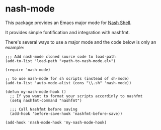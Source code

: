 # nash-mode

This package provides an Emacs major mode for
[Nash Shell](https://github.com/NeowayLabs/nash).

It provides simple fontification and integration with nashfmt.

There's several ways to use a major mode and the code below is only an example:

```elisp
;;; Add nash-mode cloned source code to load-path
(add-to-list 'load-path "<path-to-nash-mode.el>")

(require 'nash-mode)

;; to use nash-mode for sh scripts (instead of sh-mode)
(add-to-list 'auto-mode-alist (cons "\\.sh" 'nash-mode))

(defun my-nash-mode-hook ()
  ;; If you want to format your scripts accordinly to nashfmt
  (setq nashfmt-command "nashfmt")

  ;;; Call Nashfmt before saving
  (add-hook 'before-save-hook 'nashfmt-before-save))
  
(add-hook 'nash-mode-hook 'my-nash-mode-hook)
```


